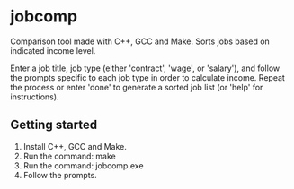 # jobcomp

Comparison tool made with C++, GCC and Make. Sorts jobs based on indicated income level.

Enter a job title, job type (either 'contract', 'wage', or 'salary'), and follow the prompts specific to each job type in order to calculate income. Repeat the process or enter 'done' to generate a sorted job list (or 'help' for instructions).

## Getting started

1. Install C++, GCC and Make.
2. Run the command: make
3. Run the command: jobcomp.exe
4. Follow the prompts.